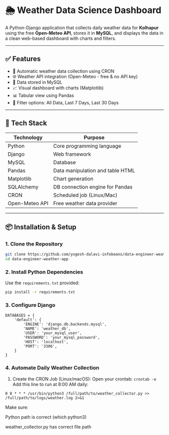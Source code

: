 # 🌦️ Weather Data Science Dashboard

A Python-Django application that collects daily weather data for **Kolhapur** using the free **Open-Meteo API**, stores it in **MySQL**, and displays the data in a clean web-based dashboard with charts and filters.

---

## ✅ Features

- 🔁 Automatic weather data collection using CRON
- 🌐 Weather API integration (Open-Meteo - free & no API key)
- 💽 Data stored in MySQL
- 📈 Visual dashboard with charts (Matplotlib)
- 📊 Tabular view using Pandas
- 🧮 Filter options: All Data, Last 7 Days, Last 30 Days

---

## 🧰 Tech Stack

| Technology     | Purpose                         |
|----------------|----------------------------------|
| Python         | Core programming language        |
| Django         | Web framework                    |
| MySQL          | Database                         |
| Pandas         | Data manipulation and table HTML |
| Matplotlib     | Chart generation                 |
| SQLAlchemy     | DB connection engine for Pandas  |
| CRON           | Scheduled job (Linux/Mac)        |
| Open-Meteo API | Free weather data provider       |

---

## 📦 Installation & Setup

### 1. Clone the Repository

```bash
git clone https://github.com/yogesh-dalavi-infobeans/data-engineer-weather-app.git
cd data-engineer-weather-app
```

### 2. Install Python Dependencies

Use the `requirements.txt` provided:

```bash
pip install -r requirements.txt
```
### 3. Configure Django
```aiignore
DATABASES = {
    'default': {
        'ENGINE': 'django.db.backends.mysql',
        'NAME': 'weather_db',
        'USER': 'your_mysql_user',
        'PASSWORD': 'your_mysql_password',
        'HOST': 'localhost',
        'PORT': '3306',
    }
}

```
### 4. Automate Daily Weather Collection

1. Create the CRON Job (Linux/macOS):
Open your crontab:
```crontab -e```
Add this line to run at 8:00 AM daily:

```aiignore
0 8 * * * /usr/bin/python3 /full/path/to/weather_collector.py >> /full/path/to/logs/weather.log 2>&1
```
Make sure:

Python path is correct (which python3)

weather_collector.py has correct file path